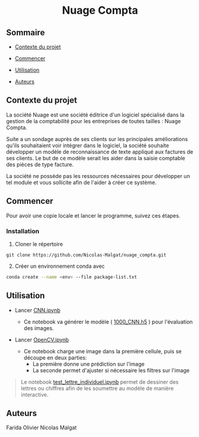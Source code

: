 <p  align="center">
<h1  align="center">Nuage Compta</h3>
</p>

## Sommaire

*  [Contexte du projet](#contexte-du-projet)

*  [Commencer](#commencer)

*  [Utilisation](#utilisation)

*  [Auteurs](#auteurs)


## Contexte du projet

La société Nuage est une société éditrice d'un logiciel spécialisé dans la gestion de la comptabilité pour les entreprises de toutes tailles : Nuage Compta.

Suite a un sondage auprès de ses clients sur les principales améliorations qu'ils souhaitaient voir intégrer dans le logiciel, la société souhaite développer un modèle de reconnaissance de texte appliqué aux factures de ses clients. Le but de ce modèle serait les aider dans la saisie comptable des pièces de type facture.

La société ne possède pas les ressources nécessaires pour développer un tel module et vous sollicite afin de l'aider à créer ce système.

## Commencer

Pour avoir une copie locale et lancer le programme, suivez ces étapes.

### Installation

1. Cloner le répertoire
```git
git clone https://github.com/Nicolas-Malgat/nuage_compta.git
```
2. Créer un environnement conda avec
```bash
conda create --name <env> --file package-list.txt
```
## Utilisation

- Lancer [CNN.ipynb](https://github.com/Nicolas-Malgat/nuage_compta/blob/main/CNN.ipynb)
	- Ce notebook va générer le modèle ( [1000_CNN.h5](https://github.com/Nicolas-Malgat/nuage_compta/blob/main/1000_CNN.h5) ) pour l'évaluation des images.

- Lancer [OpenCV.ipynb](https://github.com/Nicolas-Malgat/nuage_compta/blob/main/OpenCV.ipynb)
	- Ce notebook charge une image dans la première cellule,
	   puis se découpe en deux parties:
		- La première donne une prédiction sur l'image 
		- La seconde permet d'ajuster si nécessaire les filtres sur l'image

> Le notebook [test_lettre_individuel.ipynb](https://github.com/Nicolas-Malgat/nuage_compta/blob/main/test_lettre_individuel.ipynb "test_lettre_individuel.ipynb") permet de dessiner des lettres ou chiffres afin de les soumettre au modèle de manière interactive.

## Auteurs

Farida Olivier
Nicolas Malgat
